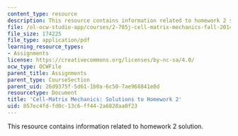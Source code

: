 ```yaml
---
content_type: resource
description: This resource contains information related to homework 2 solution.
file: /ol-ocw-studio-app/courses/2-785j-cell-matrix-mechanics-fall-2014/857ec4fdfd0c13c6ff442a6828aa0f23_MIT2_785JF14_Homework_2_Sol.pdf
file_size: 174225
file_type: application/pdf
learning_resource_types:
- Assignments
license: https://creativecommons.org/licenses/by-nc-sa/4.0/
ocw_type: OCWFile
parent_title: Assignments
parent_type: CourseSection
parent_uid: 26d9375f-5d61-1b0a-6c50-7ae968841e8d
resourcetype: Document
title: 'Cell-Matrix Mechanics: Solutions to Homework 2'
uid: 857ec4fd-fd0c-13c6-ff44-2a6828aa0f23
---
```

This resource contains information related to homework 2 solution.